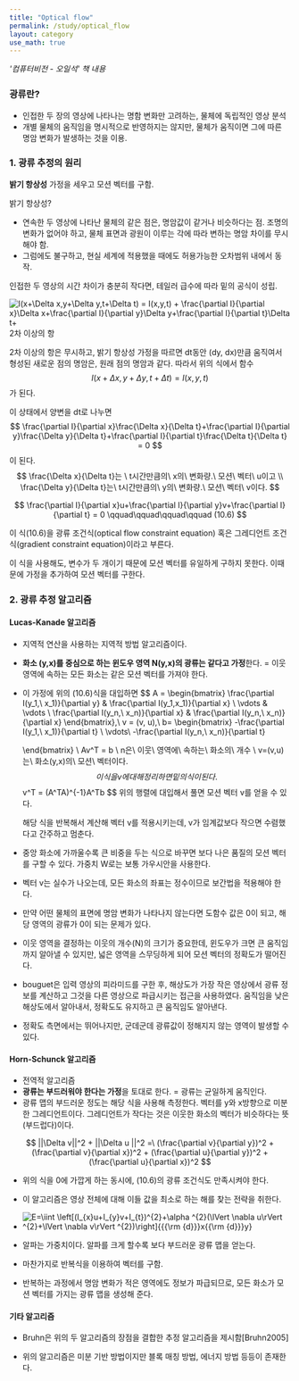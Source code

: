 ```yaml
---
title: "Optical flow"
permalink: /study/optical_flow
layout: category
use_math: true
---
```




*'컴퓨터비전 - 오일석' 책 내용*

### 광류란?

- 인접한 두 장의 영상에 나타나는 명함 변화만 고려하는, 물체에 독립적인 영상 분석
- 개별 물체의 움직임을 명시적으로 반영하지는 않지만, 물체가 움직이면 그에 따른 명암 변화가 발생하는 것을 이용.



### 1. 광류 추정의 원리

**밝기 항상성** 가정을 세우고 모션 벡터를 구함.

밝기 항상성?

- 연속한 두 영상에 나타난 물체의 같은 점은, 명암값이 같거나 비슷하다는 점. 조명의 변화가 없어야 하고, 물체 표면과 광원이 이루는 각에 따라 변하는 명암 차이를 무시해야 함.
- 그럼에도 불구하고, 현실 세계에 적용했을 때에도 허용가능한 오차범위 내에서 동작.



인접한 두 영상의 시간 차이가 충분히 작다면, 테일러 급수에 따라 밑의 공식이 성립.

![I(x+\Delta x,y+\Delta y,t+\Delta t) = I(x,y,t) + \frac{\partial I}{\partial x}\Delta x+\frac{\partial I}{\partial y}\Delta y+\frac{\partial I}{\partial t}\Delta t+](https://wikimedia.org/api/rest_v1/media/math/render/svg/749d10ea42b4fb5f9955342d8e294bed10b7c8fd)2차 이상의 항

2차 이상의 항은 무시하고, 밝기 항상성 가정을 따르면 dt동안 (dy, dx)만큼 움직여서 형성된 새로운 점의 명암은, 원래 점의 명암과 같다. 따라서 위의 식에서 함수 
$$
I(x+\Delta x,y+\Delta y,t+\Delta t) = I(x,y,t)
$$
가 된다.

이 상태에서 양변을 dt로 나누면
$$
\frac{\partial I}{\partial x}\frac{\Delta x}{\Delta t}+\frac{\partial I}{\partial y}\frac{\Delta y}{\Delta t}+\frac{\partial I}{\partial t}\frac{\Delta t}{\Delta t} = 0
$$
이 된다. 
$$
\frac{\Delta x}{\Delta t}는 \ t시간만큼의\ x의\ 변화량.\ 모션\ 벡터\ u이고 \\ \frac{\Delta y}{\Delta t}는\ t시간만큼의\ y의\ 변화량.\ 모션\ 벡터\ v이다.
$$

$$
\frac{\partial I}{\partial x}u+\frac{\partial I}{\partial y}v+\frac{\partial I}{\partial t} = 0 \qquad\qquad\qquad\qquad (10.6)
$$

이 식(10.6)을 광류 조건식(optical flow constraint equation) 혹은 그레디언트 조건식(gradient constraint equation)이라고 부른다.



이 식을 사용해도, 변수가 두 개이기 때문에 모션 벡터를 유일하게 구하지 못한다. 이때문에 가정을 추가하여 모션 벡터를 구한다.



### 2. 광류 추정 알고리즘

#### Lucas-Kanade 알고리즘

- 지역적 연산을 사용하는 지역적 방법 알고리즘이다.

- **화소 (y,x)를 중심으로 하는 윈도우 영역 N(y,x)의 광류는 같다고 가정**한다. = 이웃 영역에 속하는 모든 화소는 같은 모션 벡터를 가져야 한다.

- 이 가정에 위의 (10.6)식을 대입하면
  $$
  A = \begin{bmatrix}
  \frac{\partial I(y_1,\ x_1)}{\partial y} &  \frac{\partial I(y_1,x_1)}{\partial x} \\
  \vdots  & \vdots \\
  \frac{\partial I(y_n,\ x_n)}{\partial x} & \frac{\partial I(y_n,\ x_n)}{\partial x}
  \end{bmatrix},\ v = (v, u),\ b= \begin{bmatrix}
  -\frac{\partial I(y_1,\ x_1)}{\partial t} \\
  \vdots\\
  -\frac{\partial I(y_n,\ x_n)}{\partial t}
  
  
  \end{bmatrix}
  \\ Av^T = b
  \\ n은\ 이웃\ 영역에\ 속하는\ 화소의\ 개수
  \\ v=(v,u)는\ 화소(y,x)의\ 모션\ 벡터이다.
  $$
  이 식을 v에 대해 정리하면 밑의 식이 된다.
  $$
  v^T = (A^TA)^{-1}A^Tb
  $$
  위의 행렬에 대입해서 풀면 모션 벡터 v를 얻을 수 있다.

  해당 식을 반복해서 계산해 벡터 v를 적용시키는데, v가 임계값보다 작으면 수렴했다고 간주하고 멈춘다.

- 중앙 화소에 가까울수록 큰 비중을 두는 식으로 바꾸면 보다 나은 품질의 모션 벡터를 구할 수 있다. 가중치 W로는 보통 가우시안을 사용한다.

- 벡터 v는 실수가 나오는데, 모든 화소의 좌표는 정수이므로 보간법을 적용해야 한다.

- 만약 어떤 물체의 표면에 명암 변화가 나타나지 않는다면 도함수 값은 0이 되고, 해당 영역의 광류가 0이 되는 문제가 있다.

- 이웃 영역을 결정하는 이웃의 개수(N)의 크기가 중요한데, 윈도우가 크면 큰 움직임까지 알아낼 수 있지만, 넓은 영역을 스무딩하게 되어 모션 벡터의 정확도가 떨어진다.

- bouguet은 입력 영상의 피라미드를 구한 후, 해상도가 가장 작은 영상에서 광류 정보를 계산하고 그것을 다른 영상으로 파급시키는 접근을 사용하였다. 움직임을 낮은 해상도에서 알아내서, 정확도도 유지하고 큰 움직임도 알아낸다.

- 정확도 측면에서는 뛰어나지만, 군데군데 광류값이 정해지지 않는 영역이 발생할 수 있다.



#### Horn-Schunck 알고리즘

- 전역적 알고리즘
- **광류는 부드러워야 한다는 가정**을 토대로 한다. = 광류는 균일하게 움직인다.
- 광류 맵의 부드러운 정도는 해당 식을 사용해 측정한다. 벡터를 y와 x방향으로 미분한 그레디언트이다. 그레디언트가 작다는 것은 이웃한 화소의 벡터가 비슷하다는 뜻(부드럽다)이다.

$$
||\Delta v||^2 + ||\Delta u ||^2 =\ (\frac{\partial v}{\partial y})^2 +  (\frac{\partial v}{\partial x})^2 +  (\frac{\partial u}{\partial y})^2 +  (\frac{\partial u}{\partial x})^2
$$

- 위의 식을 0에 가깝게 하는 동시에, (10.6)의 광류 조건식도 만족시켜야 한다.
- 이 알고리즘은 영상 전체에 대해 이들 값을 최소로 하는 해를 찾는 전략을 취한다.
- ![E=\iint \left[(I_{x}u+I_{y}v+I_{t})^{2}+\alpha ^{2}(\lVert \nabla u\rVert ^{2}+\lVert \nabla v\rVert ^{2})\right]{{{\rm {d}}}x{{\rm {d}}}y}](https://wikimedia.org/api/rest_v1/media/math/render/svg/2572893139a0a6f8d263970d1ae52a21c6fb97f1)

- 알파는 가중치이다. 알파를 크게 할수록 보다 부드러운 광류 맵을 얻는다.
- 마찬가지로 반복식을 이용하여 벡터를 구함.
- 반복하는 과정에서 명암 변화가 적은 영역에도 정보가 파급되므로, 모든 화소가 모션 벡터를 가지는 광류 맵을 생성해 준다.



#### 기타 알고리즘

- Bruhn은 위의 두 알고리즘의 장점을 결합한 추정 알고리즘을 제시함[Bruhn2005]

- 위의 알고리즘은 미분 기반 방법이지만 블록 매칭 방법, 에너지 방법 등등이 존재한다.



